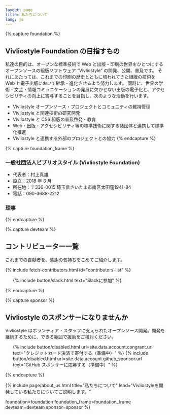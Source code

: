 ```yaml
---
layout: page
title: 私たちについて
lang: ja
---
```



{% capture foundation %}
## Vivliostyle Foundation の目指すもの

私達の目的は、オープンな標準技術で Web と出版・印刷の世界をひとつにするオープンソースの組版ソフトウェア “Vivliostyle” の開発、公開、普及です。
それにあたっては、これまでの印刷の歴史とともに培われてきた組版の技術を Web と電子出版において継承・進化させるよう努力します。
同時に、世界の学術・文芸・情報コミュニケーションの発展に欠かせない出版の電子化と、アクセシビリティの向上に寄与することを目指し、次のような活動を行います。

- Vivliostyle オープンソース・プロジェクトとコミュニティの維持管理
- Vivliostyle と関連技術の研究開発
- Vivliostyle と CSS 組版の普及啓発・教育
- Web・出版・アクセシビリティ等の標準技術に関する諸団体と連携して標準化推進
- Vivliostyle と連携する外部のプロジェクトとの協力
{% endcapture %}


{% capture foundation_frame %}
### 一般社団法人ビブリオスタイル (Vivliostyle Foundation)

- 代表者：村上真雄
- 設立：2018 年 8 月
- 所在地：〒336-0015 埼玉県さいたま市南区太田窪1941-84
- 電話：090-3688-2212

### 理事
{% endcapture %}


{% capture devteam %}
## コントリビューター一覧

これまでの貢献者を、感謝の気持ちをこめてご紹介します。

<ul class="list--medium" id="contributors-list"></ul>
{% include fetch-contributors.html id="contributors-list" %}

<ol class="list--medium">
  {% include button/slack.html text="Slackに参加" %}
</ol>
{% endcapture %}


{% capture sponsor %}
## Vivliostyle のスポンサーになりませんか

Vivliostyle はボランティア・スタッフに支えられたオープンソース開発。開発を継続するために、できる範囲で援助をご検討ください。

<ol class="list--medium">
  {% include button/disabled.html url=site.data.account.congrant.url text="クレジットカード決済で寄付する（準備中）" %}
  {% include button/disabled.html url=site.data.account.github_sponsor.url text="GitHub スポンサーに応募する（準備中）" %}
</ol>
{% endcapture %}


{% include page/about_us.html
  title="私たちについて"
  lead="Vivliostyleを開発している私たちについてご説明します。"

  foundation=foundation
  foundation_frame=foundation_frame
  devteam=devteam
  sponsor=sponsor
%}
